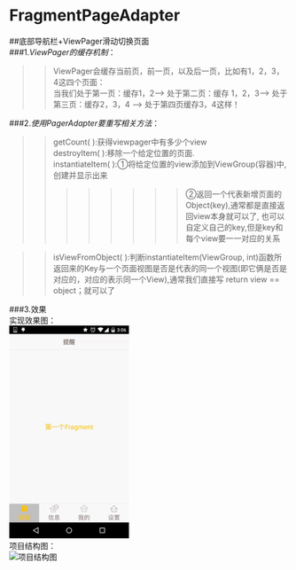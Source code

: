 # FragmentPageAdapter
##底部导航栏+ViewPager滑动切换页面  
###1.*ViewPager的缓存机制*：   
>>ViewPager会缓存当前页，前一页，以及后一页，比如有1，2，3，4这四个页面：  
>>当我们处于第一页：缓存1，2——> 处于第二页：缓存 1，2，3——> 处于第三页：缓存2，3，4 ——> 处于第四页缓存3，4这样！  
  
    
###2.*使用PagerAdapter要重写相关方法*：  
>>getCount( ):获得viewpager中有多少个view  
>>destroyItem( ):移除一个给定位置的页面.  
>>instantiateItem( ):①将给定位置的view添加到ViewGroup(容器)中,创建并显示出来 
>>>>>>>>②返回一个代表新增页面的Object(key),通常都是直接返回view本身就可以了, 也可以自定义自己的key,但是key和每个view要一一对应的关系  
  
  >>isViewFromObject( ):判断instantiateItem(ViewGroup, int)函数所返回来的Key与一个页面视图是否是代表的同一个视图(即它俩是否是对应的，对应的表示同一个View),通常我们直接写 return view == object；就可以了  
  
  ###3.效果  
  实现效果图：  
  ![实现效果图](https://raw.githubusercontent.com/paranoia0618/image/master/85621650.gif)  
  项目结构图：  
  ![项目结构图](http://www.runoob.com/wp-content/uploads/2015/08/383165.jpg)
  
  
